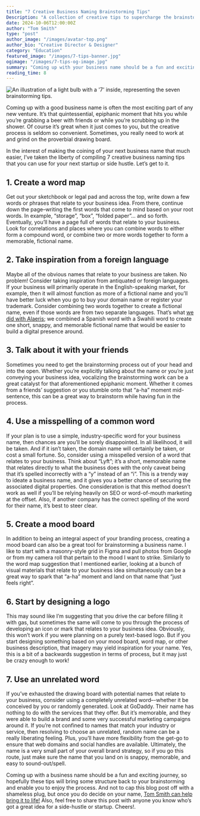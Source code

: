 ```yaml
---
title: "7 Creative Business Naming Brainstorming Tips"
Description: "A collection of creative tips to supercharge the brainstorming process for your next business name."
date: 2024-10-06T12:00:00Z
author: "Tom Smith"
type: "post"
author_image: "/images/avatar-top.png"
author_bio: "Creative Director & Designer"
category: "Education"
featured_image: "/images/7-tips-banner.jpg"
ogimage: "/images/7-tips-og-image.jpg"
summary: "Coming up with your business name should be a fun and exciting process. I've compiled a few tips to help you get to that 'a-ha' moment."
reading_time: 8
---
```

<img class="rounded-lg" src="/images/7-tips-og-image.jpg" alt="An illustration of a light bulb with a '7' inside, representing the seven brainstorming tips.">

<p class="text-gunmetal">Coming up with a good business name is often the most exciting part of any new venture. It’s that quintessential, epiphanic moment that hits you while you’re grabbing a beer with friends or while you’re scrubbing up in the shower. Of course it’s great when it just comes to you, but the creative process is seldom so convenient. Sometimes, you really need to work at and grind on the proverbial drawing board.</p>

<p class="text-gunmetal">In the interest of making the coining of your next business name that much easier, I’ve taken the liberty of compiling 7 creative business naming tips that you can use for your next startup or side hustle. Let’s get to it.</p>

<h2 class="text-2xl font-bold text-gunmetal">1. Create a word map</h2>

<p class="text-gunmetal">Get out your sketchbook or legal pad and across the top, write down a few words or phrases that relate to your business idea. From there, continue down the page–writing the first words that come to mind based on your root words. In example, “storage”, “box”, “folded paper”... and so forth. Eventually, you’ll have a page full of words that relate to your business. Look for correlations and places where you can combine words to either form a compound word, or combine two or more words together to form a memorable, fictional name.</p>

<h2 class="text-2xl font-bold text-gunmetal">2. Take inspiration from a foreign language</h2>

<p class="text-gunmetal">Maybe all of the obvious names that relate to your business are taken. No problem! Consider taking inspiration from antiquated or foreign languages. If your business will primarily operate in the English-speaking market, for example, then it will almost function as more of a fictional name and you’ll have better luck when you go to buy your domain name or register your trademark. Consider combining two words together to create a fictional name, even if those words are from two separate languages. That’s what <a href="/portfolio/alaeris/">we did with Alaeris</a>; we combined a Spanish word with a Swahili word to create one short, snappy, and memorable fictional name that would be easier to build a digital presence around.</p>

<h2 class="text-2xl font-bold text-gunmetal">3. Talk about it with your friends</h2>

<p class="text-gunmetal">Sometimes you need to get the brainstorming process out of your head and into the open. Whether you’re explicitly talking about the name or you’re just conveying your business idea, vocalizing the brainstorming work can be a great catalyst for that aforementioned epiphanic moment. Whether it comes from a friends’ suggestion or you stumble onto that “a-ha” moment mid-sentence, this can be a great way to brainstorm while having fun in the process.</p>

<h2 class="text-2xl font-bold text-gunmetal">4. Use a misspelling of a common word</h2>

<p class="text-gunmetal">If your plan is to use a simple, industry-specific word for your business name, then chances are you’ll be sorely disappointed. In all likelihood, it will be taken. And if it isn’t taken, the domain name will certainly be taken, or cost a small fortune. So, consider using a misspelled version of a word that relates to your business. Think about “Lyft”; it’s a short, memorable name that relates directly to what the business does with the only caveat being that it’s spelled incorrectly with a “y” instead of an “i”. This is a trendy way to ideate a business name, and it gives you a better chance of securing the associated digital properties. One consideration is that this method doesn’t work as well if you’ll be relying heavily on SEO or word-of-mouth marketing at the offset. Also, if another company has the correct spelling of the word for their name, it’s best to steer clear.</p>

<h2 class="text-2xl font-bold text-gunmetal">5. Create a mood board</h2>

<p class="text-gunmetal">In addition to being an integral aspect of your branding process, creating a mood board can also be a great tool for brainstorming a business name. I like to start with a masonry-style grid in Figma and pull photos from Google or from my camera roll that pertain to the mood I want to strike. Similarly to the word map suggestion that I mentioned earlier, looking at a bunch of visual materials that relate to your business idea simultaneously can be a great way to spark that “a-ha” moment and land on that name that “just feels right”.</p>

<h2 class="text-2xl font-bold text-gunmetal">6. Start by designing a logo</h2>

<p class="text-gunmetal">This may sound like I’m suggesting that you drive the car before filling it with gas, but sometimes the same will come to you through the process of developing an icon or mark that relates to your business idea. Obviously, this won’t work if you were planning on a purely text-based logo. But if you start designing something based on your mood board, word map, or other business description, that imagery may yield inspiration for your name. Yes, this is a bit of a backwards suggestion in terms of process, but it may just be crazy enough to work!</p>

<h2 class="text-2xl font-bold text-gunmetal">7. Use an unrelated word</h2>

<p class="text-gunmetal">If you’ve exhausted the drawing board with potential names that relate to your business, consider using a completely unrelated word–-whether it be conceived by you or randomly generated. Look at GoDaddy. Their name has nothing to do with the services that they offer. But it’s memorable, and they were able to build a brand and some very successful marketing campaigns around it. If you’re not confined to names that match your industry or service, then resolving to choose an unrelated, random name can be a really liberating feeling. Plus, you’ll have more flexibility from the get-go to ensure that web domains and social handles are available. Ultimately, the name is a very small part of your overall brand strategy, so if you go this route, just make sure the name that you land on is snappy, memorable, and easy to sound-out/spell.</p>

<p class="text-gunmetal">Coming up with a business name should be a fun and exciting journey, so hopefully these tips will bring some structure back to your brainstorming and enable you to enjoy the process. And not to cap this blog post off with a shameless plug, but once you do decide on your name, <a href="/contact/">Tom Smith can help bring it to life!</a> Also, feel free to share this post with anyone you know who’s got a great idea for a side-hustle or startup. Cheers!.</p>



